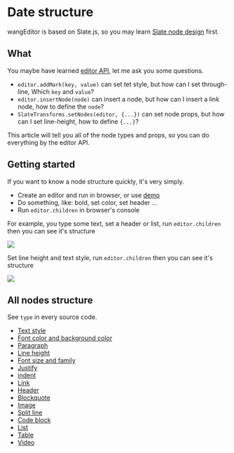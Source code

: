 # Date structure

wangEditor is based on Slate.js, so you may learn [Slate node design](https://docs.slatejs.org/concepts/02-nodes) first.

## What

You maybe have learned [editor API](./API.md), let me ask you some questions.

- `editor.addMark(key, value)` can set tet style, but how can I set through-line, Which `key` and `value`?
- `editor.insertNode(node)` can insert a node, but how can I insert a link node, how to define the `node`?
- `SlateTransforms.setNodes(editor, {...})` can set node props, but how can I set line-height, how to define `{...}`?

This article will tell you all of the node types and props, so you can do everything by the editor API.

## Getting started

If you want to know a node structure quickly, it's very simply.
- Create an editor and run in browser, or use [demo](https://www.wangeditor.com/demo/en/)
- Do something, like: bold, set color, set header ...
- Run `editor.children` in browser's console

For example, you type some text, set a header or list, run `editor.children` then you can see it's structure

![](/v5/image/数据结构-1-en.png)

Set line height and text style, run `editor.children` then you can see it's structure

![](/v5/image/数据结构-2-en.png)

## All nodes structure

See `type` in every source code.

- [Text style](https://github.com/wangeditor-team/wangEditor-v5/blob/main/packages/basic-modules/src/modules/text-style/custom-types.ts)
- [Font color and background color](https://github.com/wangeditor-team/wangEditor-v5/blob/main/packages/basic-modules/src/modules/color/custom-types.ts)
- [Paragraph](https://github.com/wangeditor-team/wangEditor-v5/blob/main/packages/basic-modules/src/modules/paragraph/custom-types.ts)
- [Line height](https://github.com/wangeditor-team/wangEditor-v5/blob/main/packages/basic-modules/src/modules/line-height/custom-types.ts)
- [Font size and family](https://github.com/wangeditor-team/wangEditor-v5/blob/main/packages/basic-modules/src/modules/font-size-family/custom-types.ts)
- [Justify](https://github.com/wangeditor-team/wangEditor-v5/blob/main/packages/basic-modules/src/modules/justify/custom-types.ts)
- [indent](https://github.com/wangeditor-team/wangEditor-v5/blob/main/packages/basic-modules/src/modules/indent/custom-types.ts)
- [Link](https://github.com/wangeditor-team/wangEditor-v5/blob/main/packages/basic-modules/src/modules/link/custom-types.ts)
- [Header](https://github.com/wangeditor-team/wangEditor-v5/blob/main/packages/basic-modules/src/modules/header/custom-types.ts)
- [Blockquote](https://github.com/wangeditor-team/wangEditor-v5/blob/main/packages/basic-modules/src/modules/blockquote/custom-types.ts)
- [Image](https://github.com/wangeditor-team/wangEditor-v5/blob/main/packages/basic-modules/src/modules/image/custom-types.ts)
- [Split line](https://github.com/wangeditor-team/wangEditor-v5/blob/main/packages/basic-modules/src/modules/divider/custom-types.ts)
- [Code block](https://github.com/wangeditor-team/wangEditor-v5/blob/main/packages/basic-modules/src/modules/code-block/custom-types.ts)
- [List](https://github.com/wangeditor-team/wangEditor-v5/blob/main/packages/list-module/src/module/custom-types.ts)
- [Table](https://github.com/wangeditor-team/wangEditor-v5/blob/main/packages/table-module/src/module/custom-types.ts)
- [Video](https://github.com/wangeditor-team/wangEditor-v5/blob/main/packages/video-module/src/module/custom-types.ts)

